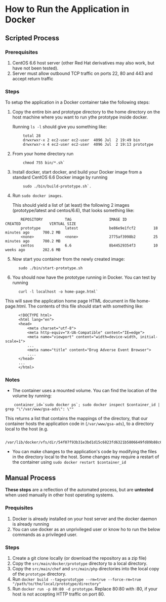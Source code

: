 # How to Run the Application in Docker

## Scripted Process

### Prerequisites
1. CentOS 6.6 host server (other Red Hat derivatives may also work, but have not been tested).
2. Server must allow outbound TCP traffic on ports 22, 80 and 443 and accept return traffic 

### Steps

To setup the application in a Docker container take the following steps:

1. Copy the entire bin and prototype directory to the home directory on 
   the host machine where you want to run ythe prototype inside docker.

   Running `ls -l` should give you something like:
```
        total 28
        drwxrwxr-x 2 ec2-user ec2-user  4096 Jul  2 19:49 bin
        drwxrwxr-x 4 ec2-user ec2-user  4096 Jul  2 19:13 prototype
```   
   
2. From your home directory run
```
        chmod 755 bin/*.sh`
```
3. Install docker, start docker, and build your Docker image from a 
   standard CentOS 6.6 Docker image by running
```
        sudo ./bin/build-prototype.sh`. 
```
4. Run `sudo docker images`.

   This should yield a list of (at least) the following 2 images (prototype/latest and centos/6.6), that looks something like:
```
       REPOSITORY          TAG                 IMAGE ID            CREATED             VIRTUAL SIZE
       prototype           latest              be86e9e1fcf2        18 minutes ago      700.2 MB
       <none>              <none>              2775af3998b2        25 minutes ago      700.2 MB
       centos              6.6                 8b44529354f3        10 weeks ago        202.6 MB
```

5. Now start you container from the newly created image:
```
      sudo ./bin/start-prototype.sh
```
6. You should now have the prototype running in Docker. 
   You can test by running 
```
      curl -l localhost -o home-page.html`
```
   This will save the application home page HTML document in file home-page.html. The contents of this file should start with something like:
```
      <!DOCTYPE html>
      <html lang="en">
      <head>
          <meta charset="utf-8">
          <meta http-equiv="X-UA-Compatible" content="IE=edge">
          <meta name="viewport" content="width=device-width, initial-scale=1">
          ...
          <meta name="title" content="Drug Adverse Event Browser">
          ....
      </head>
      ...
      </html>
```

### Notes

* The container uses a mounted volume. You can find the location of the volume by running:
```
    container_id=`sudo docker ps`; sudo docker inspect $container_id | grep "\"/var/www/gsa-ads\": \""
```
   This returns a list that contains the mappings of the directory, that our container hosts the application code in (`/var/www/gsa-ads`), to a directory local to the host (e.g. 
```
   /var/lib/docker/vfs/dir/54f07f93b31e3bd1d15c6823fd6321b5806649fd89b88c6305c750043b750b4b
```
* You can make changes to the application's code by modifying the files in the directory local to the host. Some changes may require a restart of the container using `sudo docker restart $container_id`


## Manual Process

**These steps** are a reflection of the automated process, but are **untested** when used manually in other host operating systems.

### Prequisites

1. Docker is already installed on your host server and the docker daemon is already running
2. You can use docker as an unprivileged user or know ho to run the below commands as a privileged user.

### Steps

1. Create a git clone locally (or download the repository as a zip file)
2. Copy the `src/main/docker/prototype` directory to a local directory.
3. Copy the `src/main/chef` and `src/main/php` directories into the local copy of the `prototype` directory.
4. Run `docker build --tag=prototype --rm=true --force-rm=true "/path/to/the/local/prototype/directory"`
5. Run `docker run -p 80:80 -d prototype`.
   Replace 80:80 with <your host HTTP port>:80, if your host is not accepting HTTP traffic on port 80.


